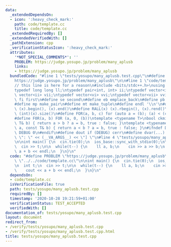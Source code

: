 ```yaml
---
data:
  _extendedDependsOn:
  - icon: ':heavy_check_mark:'
    path: code/template.cc
    title: code/template.cc
  _extendedRequiredBy: []
  _extendedVerifiedWith: []
  _pathExtension: cpp
  _verificationStatusIcon: ':heavy_check_mark:'
  attributes:
    '*NOT_SPECIAL_COMMENTS*': ''
    PROBLEM: https://judge.yosupo.jp/problem/many_aplusb
    links:
    - https://judge.yosupo.jp/problem/many_aplusb
  bundledCode: "#line 1 \"tests/yosupo/many_aplusb.test.cpp\"\n#define PROBLEM \"\
    https://judge.yosupo.jp/problem/many_aplusb\"\n\n#line 1 \"code/template.cc\"\n\
    // this line is here for a reason\n#include <bits/stdc++.h>\nusing namespace std;\n\
    typedef long long ll;\ntypedef pair<int, int> ii;\ntypedef vector<int> vi;\ntypedef\
    \ vector<ii> vii;\ntypedef vector<vi> vvi;\ntypedef vector<vii> vvii;\n#define\
    \ fi first\n#define se second\n#define eb emplace_back\n#define pb push_back\n\
    #define mp make_pair\n#define mt make_tuple\n#define endl '\\n'\n#define ALL(x)\
    \ (x).begin(), (x).end()\n#define RALL(x) (x).rbegin(), (x).rend()\n#define SZ(x)\
    \ (int)(x).size()\n#define FOR(a, b, c) for (auto a = (b); (a) < (c); ++(a))\n\
    #define F0R(a, b) FOR (a, 0, (b))\ntemplate <typename T>\nbool ckmin(T& a, const\
    \ T& b) { return a > b ? a = b, true : false; }\ntemplate <typename T>\nbool ckmax(T&\
    \ a, const T& b) { return a < b ? a = b, true : false; }\n#ifndef DEBUG\n#define\
    \ DEBUG 0\n#endif\n#define dout if (DEBUG) cerr\n#define dvar(...) \" [\" << #__VA_ARGS__\
    \ \": \" << (__VA_ARGS__) << \"] \"\n#line 4 \"tests/yosupo/many_aplusb.test.cpp\"\
    \n\nint main() {\n  cin.tie(0);\n  ios_base::sync_with_stdio(0);\n\n  int t;\n\
    \  cin >> t;\n\n  while(t--) {\n    ll a, b;\n    cin >> a >> b;\n    cout <<\
    \ a + b << endl;\n  }\n}\n"
  code: "#define PROBLEM \"https://judge.yosupo.jp/problem/many_aplusb\"\n\n#include\
    \ \"../../code/template.cc\"\n\nint main() {\n  cin.tie(0);\n  ios_base::sync_with_stdio(0);\n\
    \n  int t;\n  cin >> t;\n\n  while(t--) {\n    ll a, b;\n    cin >> a >> b;\n\
    \    cout << a + b << endl;\n  }\n}\n"
  dependsOn:
  - code/template.cc
  isVerificationFile: true
  path: tests/yosupo/many_aplusb.test.cpp
  requiredBy: []
  timestamp: '2020-10-28 19:21:59+01:00'
  verificationStatus: TEST_ACCEPTED
  verifiedWith: []
documentation_of: tests/yosupo/many_aplusb.test.cpp
layout: document
redirect_from:
- /verify/tests/yosupo/many_aplusb.test.cpp
- /verify/tests/yosupo/many_aplusb.test.cpp.html
title: tests/yosupo/many_aplusb.test.cpp
---
```

